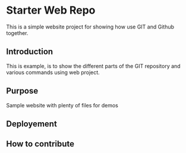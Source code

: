 # Starter Web Repo

This is a simple website project for showing how use GIT and Github together.

## Introduction

This is example, is to show the different parts of the GIT repository and various commands using 
web project.

## Purpose

Sample website with plenty of files for demos

## Deployement

## How to contribute